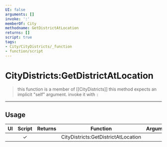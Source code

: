 ```yaml
---
UI: false
arguments: []
invoke: ':'
memberOf: City
methodname: GetDistrictAtLocation
returns: []
script: true
tags:
- City/CityDistricts/_function
- function/script
---
```

# CityDistricts:GetDistrictAtLocation
> this function is a member of [[CityDistricts]]
> this method expects an implicit "self" argument. invoke it with `:`
-----
## Usage
|  UI | Script | Returns | Function | Arguments |
|:---:|:------:|-------:|:--------:|:---------|
| |✓||CityDistricts:GetDistrictAtLocation||
